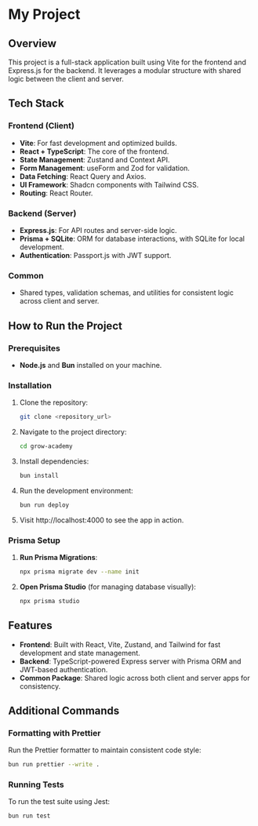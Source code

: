 # My Project

## Overview

This project is a full-stack application built using Vite for the frontend and Express.js for the backend. It leverages a modular structure with shared logic between the client and server.

## Tech Stack

### Frontend (Client)

- **Vite**: For fast development and optimized builds.
- **React + TypeScript**: The core of the frontend.
- **State Management**: Zustand and Context API.
- **Form Management**: useForm and Zod for validation.
- **Data Fetching**: React Query and Axios.
- **UI Framework**: Shadcn components with Tailwind CSS.
- **Routing**: React Router.

### Backend (Server)

- **Express.js**: For API routes and server-side logic.
- **Prisma + SQLite**: ORM for database interactions, with SQLite for local development.
- **Authentication**: Passport.js with JWT support.

### Common

- Shared types, validation schemas, and utilities for consistent logic across client and server.

## How to Run the Project

### Prerequisites

- **Node.js** and **Bun** installed on your machine.

### Installation

1. Clone the repository:

   ```bash
   git clone <repository_url>
   ```

2. Navigate to the project directory:

   ```bash
   cd grow-academy
   ```

3. Install dependencies:

   ```bash
   bun install
   ```

4. Run the development environment:

   ```bash
   bun run deploy
   ```

5. Visit http://localhost:4000 to see the app in action.

### Prisma Setup

1. **Run Prisma Migrations**:

   ```bash
   npx prisma migrate dev --name init
   ```

2. **Open Prisma Studio** (for managing database visually):
   ```bash
   npx prisma studio
   ```

## Features

- **Frontend**: Built with React, Vite, Zustand, and Tailwind for fast development and state management.
- **Backend**: TypeScript-powered Express server with Prisma ORM and JWT-based authentication.
- **Common Package**: Shared logic across both client and server apps for consistency.

## Additional Commands

### Formatting with Prettier

Run the Prettier formatter to maintain consistent code style:

```bash
bun run prettier --write .
```

### Running Tests

To run the test suite using Jest:

```bash
bun run test
```
